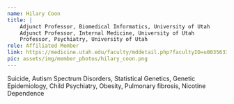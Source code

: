 ```yaml
---
name: Hilary Coon
title: |
    Adjunct Professor, Biomedical Informatics, University of Utah
    Adjunct Professor, Internal Medicine, University of Utah
    Professor, Psychiatry, University of Utah
role: Affiliated Member
link: https://medicine.utah.edu/faculty/mddetail.php?facultyID=u0035633
pic: assets/img/member_photos/hilary_coon.png
---
```


Suicide, Autism Spectrum Disorders, Statistical Genetics, Genetic Epidemiology, Child Psychiatry, Obesity, Pulmonary fibrosis, Nicotine Dependence
